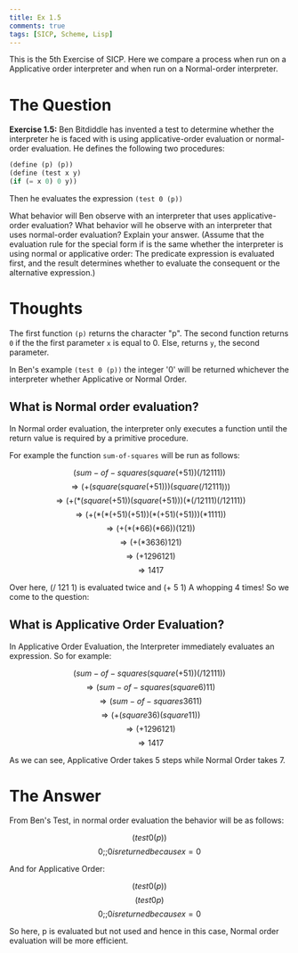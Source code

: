 ```yaml
---
title: Ex 1.5
comments: true
tags: [SICP, Scheme, Lisp]
---
```


This is the 5th Exercise of SICP. Here we compare a process 
when run on a Applicative order interpreter and when run on 
a Normal-order interpreter. 

# The Question

**Exercise 1.5:** Ben Bitdiddle has invented a test to determine
whether the interpreter he is faced with is using applicative-order
evaluation or normal-order evaluation. He defines the following
two procedures:

```scheme
(define (p) (p))
(define (test x y)
(if (= x 0) 0 y))
```
Then he evaluates the expression
`(test 0 (p))`

What behavior will Ben observe with an interpreter that uses
applicative-order evaluation? What behavior will he observe with
an interpreter that uses normal-order evaluation? Explain your
answer. (Assume that the evaluation rule for the special form if
is the same whether the interpreter is using normal or applicative
order: The predicate expression is evaluated first, and the result
determines whether to evaluate the consequent or the alternative
expression.)

# Thoughts 

The first function `(p)` returns the character "p".
The second function returns `0` if the the first parameter
`x` is equal to 0. Else, returns `y`, the second parameter.

In Ben's example `(test 0 (p))` the integer '0' will be returned 
whichever the interpreter whether Applicative or Normal Order.

## What is Normal order evaluation?

In Normal order evaluation, the interpreter only executes
a function until the return value is required by a primitive 
procedure. 

For example the function `sum-of-squares` will be run as follows:

$$ (sum-of-squares (square (+ 5 1))(/ 121 11)) $$
$$ \Rightarrow (+ (square (square (+ 5 1))) (square (/ 121 11))) $$
$$ \Rightarrow (+ (* (square (+ 5 1)) (square (+ 5 1))) (* (/ 121 11) (/ 121 11)) $$
$$ \Rightarrow (+ (* (* (+ 5 1) (+ 5 1))(* (+ 5 1) (+ 5 1)))(* 11 11)) $$
$$ \Rightarrow (+ (* (* 6 6) (* 6 6))(121)) $$
$$ \Rightarrow (+ (* 36 36) 121) $$
$$ \Rightarrow (+ 1296 121) $$
$$ \Rightarrow 1417 $$

Over here, (/ 121 1) is evaluated twice and (+ 5 1) A whopping 4 times!
So we come to the question:

## What is Applicative Order Evaluation?

In Applicative Order Evaluation, the Interpreter immediately evaluates an expression. 
So for example:

$$ (sum-of-squares (square (+ 51))(/ 121 11)) $$
$$ \Rightarrow (sum-of-squares (square 6) 11) $$
$$ \Rightarrow (sum-of-squares 36 11) $$
$$ \Rightarrow (+ (square 36) (square 11)) $$
$$ \Rightarrow (+ 1296 121) $$
$$ \Rightarrow 1417 $$

As we can see, Applicative Order takes 5 steps while Normal Order takes 7.

# The Answer

From Ben's Test, in normal order evaluation the behavior will be as follows:

$$ (test 0 (p)) $$
$$ 0 ;; 0 is returned because x = 0 $$

And for Applicative Order:

$$ (test 0 (p)) $$
$$ (test 0 p) $$
$$ 0 ;; 0 is returned because x = 0 $$

So here, p is evaluated but not used and hence in this case, 
Normal order evaluation will be more efficient.
